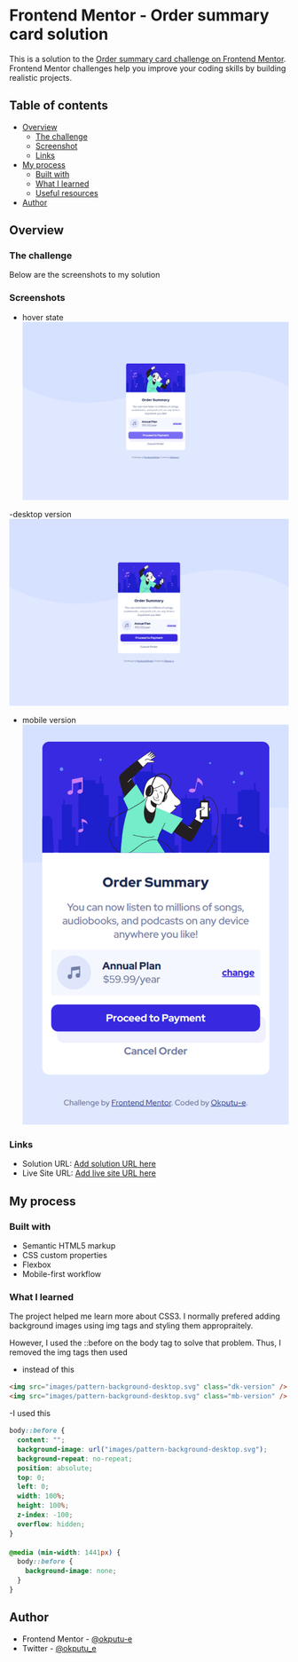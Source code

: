 # Frontend Mentor - Order summary card solution

This is a solution to the [Order summary card challenge on Frontend Mentor](https://www.frontendmentor.io/challenges/order-summary-component-QlPmajDUj). Frontend Mentor challenges help you improve your coding skills by building realistic projects.

## Table of contents

- [Overview](#overview)
  - [The challenge](#the-challenge)
  - [Screenshot](#screenshot)
  - [Links](#links)
- [My process](#my-process)
  - [Built with](#built-with)
  - [What I learned](#what-i-learned)
  - [Useful resources](#useful-resources)
- [Author](#author)

## Overview

### The challenge

Below are the screenshots to my solution

### Screenshots

- hover state
  ![](./images/hover_state.png)

-desktop version
![](./images/screen_1440.png)

- mobile version
  ![](./images/screen_375.png)

### Links

- Solution URL: [Add solution URL here](https://github.com/okputu-e/Order_summary_card)
- Live Site URL: [Add live site URL here](https://your-live-site-url.com)

## My process

### Built with

- Semantic HTML5 markup
- CSS custom properties
- Flexbox
- Mobile-first workflow

### What I learned

The project helped me learn more about CSS3. I normally prefered adding background images using img tags and styling them appropraitely.

However, I used the ::before on the body tag to solve that problem. Thus, I removed the img tags then used

- instead of this

```html
<img src="images/pattern-background-desktop.svg" class="dk-version" />
<img src="images/pattern-background-desktop.svg" class="mb-version" />
```

-I used this

```css
body::before {
  content: "";
  background-image: url("images/pattern-background-desktop.svg");
  background-repeat: no-repeat;
  position: absolute;
  top: 0;
  left: 0;
  width: 100%;
  height: 100%;
  z-index: -100;
  overflow: hidden;
}

@media (min-width: 1441px) {
  body::before {
    background-image: none;
  }
}
```

## Author

- Frontend Mentor - [@okputu-e](https://www.frontendmentor.io/profile/yourusername)
- Twitter - [@okputu_e](https://www.twitter.com/yourusername)
